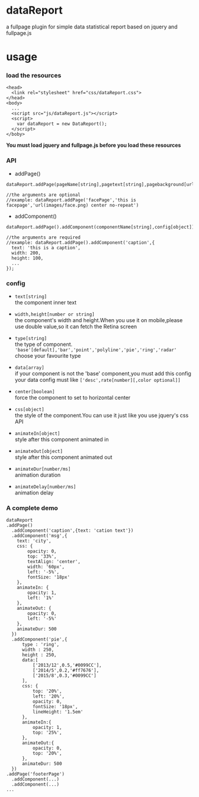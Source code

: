 # dataReport
a fullpage plugin for simple data statistical report based on jquery and fullpage.js
# usage  
### load the resources  
```
<head>
  <link rel="stylesheet" href="css/dataReport.css">
</head>
<body>
  ...
  <script src="js/dataReport.js"></script>
  <script>
    var dataReport = new DataReport();
  </script>
</boby>
```  
**You must load jquery and fullpage.js before you load these resources**  

### API  
* addPage()
```
dataReport.addPage(pageName[string],pagetext[string],pagebackground[urlRegular]);

//the arguments are optional
//example: dataReport.addPage('facePage','this is facepage','url(images/face.png) center no-repeat')
```  
* addComponent()  
```
dataReport.addPage().addComponent(componentName[string],config[object]);

//the arguments are required
//example: dataReport.addPage().addComponent('caption',{
  text: 'this is a caption',
  width: 200,
  height: 100,
  ...
});
```  
### config  

* `text[string]`  
  the component inner text  
  
* `width,height[number or string]`  
  the component's width and height.When you use it on mobile,please use double value,so it can fetch the Retina screen  

* `type[string]`  
  the type of component.  
  `'base'[default],'bar','point','polyline','pie','ring','radar'`  
  choose your favourite type  
  
* `data[array]`  
  if your component is not the 'base' component,you must add this config  
  your data config must like `['desc',rate[number][,color optional]]`
  
* `center[boolean]`  
  force the component to set to horizontal center 

* `css[object]`  
  the style of the component.You can use it just like you use jquery's css API  

* `animateIn[object]`  
  style after this component animated in  
  
* `animateOut[object]`  
  style after this component animated out  

* `animateDur[number/ms]`  
  animation duration  
  
* `animateDelay[number/ms]`  
  animation delay  
  
### A complete demo  
```
dataReport
.addPage()
  .addComponent('caption',{text: 'cation text'})
  .addComponent('msg',{
    text: 'city',
    css: {
        opacity: 0,
        top: '33%',
        textAlign: 'center',
        width: '60px',
        left: '-5%',
        fontSize: '18px'
    },
    animateIn: {
        opacity: 1,
        left: '1%'
    },
    animateOut: {
        opacity: 0,
        left: '-5%'
    },
    animateDur: 500
  })
  .addComponent('pie',{
      type : 'ring',
      width : 250,
      height : 250,
      data:[
          ['2013/12',0.5,'#0099CC'],
          ['2014/5',0.2,'#ff7676'],
          ['2015/8',0.3,'#0099CC']
      ],
      css: {
          top: '20%',
          left: '20%',
          opacity: 0,
          fontSize: '18px',
          lineHeight: '1.5em'
      },
      animateIn:{
          opacity: 1,
          top: '25%',
      },
      animateOut:{
          opacity: 0,
          top: '20%',
      },
      animateDur: 500
  })
.addPage('footerPage')
  .addComponent(...)
  .addComponent(...)
...
```
  



